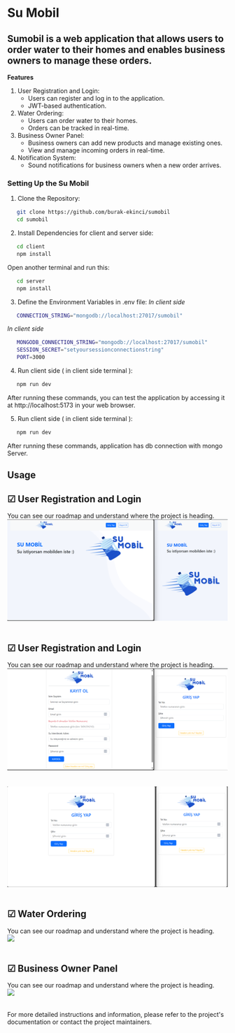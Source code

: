 # Su Mobil

## Sumobil is a web application that allows users to order water to their homes and enables business owners to manage these orders.

<b> Features </b>

1. User Registration and Login:
   - Users can register and log in to the application.
   - JWT-based authentication.
2. Water Ordering:
   - Users can order water to their homes.
   - Orders can be tracked in real-time.
3. Business Owner Panel:
   - Business owners can add new products and manage existing ones.
   - View and manage incoming orders in real-time.
4. Notification System:
   - Sound notifications for business owners when a new order arrives.

### Setting Up the Su Mobil

1. Clone the Repository:

```bash
   git clone https://github.com/burak-ekinci/sumobil
   cd sumobil
```

2. Install Dependencies for client and server side:

```bash
   cd client
   npm install
```

Open another terminal and run this:

```bash
   cd server
   npm install
```

3. Define the Environment Variables in .env file:
   <i> In client side</i>

```bash
   CONNECTION_STRING="mongodb://localhost:27017/sumobil"
```

<i> In client side</i>

```bash
   MONGODB_CONNECTION_STRING="mongodb://localhost:27017/sumobil"
   SESSION_SECRET="setyoursessionconnectionstring"
   PORT=3000
```

4. Run client side ( in client side terminal ):

```bash
   npm run dev
```

After running these commands, you can test the application by accessing it at http://localhost:5173 in your web browser.

5. Run client side ( in client side terminal ):

```bash
   npm run dev
```

After running these commands, application has db connection with mongo Server.

## Usage

## &#9745; User Registration and Login

You can see our roadmap and understand where the project is heading.
<br> <img src="https://github.com/burak-ekinci/sumobil/blob/main/client/public/ss/home.png"> <br> </br>

## &#9745; User Registration and Login

You can see our roadmap and understand where the project is heading.
<br> <img src="https://github.com/burak-ekinci/sumobil/blob/main/client/public/ss/signup.png"> <br> </br>
<br> <img src="https://github.com/burak-ekinci/sumobil/blob/main/client/public/ss/login.png"> <br> </br>

## &#9745; Water Ordering

You can see our roadmap and understand where the project is heading.
<br> <img src="https://github.com/burak-ekinci/sumobil/blob/main/client/public/ss/makeorder.mp4"> <br> </br>

## &#9745; Business Owner Panel

You can see our roadmap and understand where the project is heading.
<br> <img src="https://github.com/burak-ekinci/sumobil/blob/main/client/public/ss/addproduct.mp4"> <br> </br>

For more detailed instructions and information, please refer to the project's documentation or contact the project maintainers.
